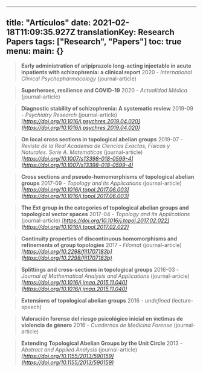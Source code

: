 
---
title: "Artículos"
date: 2021-02-18T11:09:35.927Z
translationKey: Research Papers
tags: ["Research", "Papers"]
toc: true
menu:
    main: {}
---


    

> **Early administration of aripiprazole long-acting injectable in acute inpatients with schizophrenia: a clinical report**
> 2020 - *International Clinical Psychopharmacology*  (journal-article)

> **Superheroes, resilience and COVID-19**
> 2020 - *Actualidad Médica*  (journal-article)

> **Diagnostic stability of schizophrenia: A systematic review**
> 2019-09 - *Psychiatry Research*  (journal-article)
> *[https://doi.org/10.1016/j.psychres.2019.04.020](https://doi.org/10.1016/j.psychres.2019.04.020)*

> **On local cross sections in topological abelian groups**
> 2019-07 - *Revista de la Real Academia de Ciencias Exactas, Físicas y Naturales. Serie A. Matemáticas*  (journal-article)
> *[https://doi.org/10.1007/s13398-018-0599-4](https://doi.org/10.1007/s13398-018-0599-4)*

> **Cross sections and pseudo-homomorphisms of topological abelian groups**
> 2017-09 - *Topology and its Applications*  (journal-article)
> *[https://doi.org/10.1016/j.topol.2017.06.003](https://doi.org/10.1016/j.topol.2017.06.003)*

> **The Ext group in the categories of topological abelian groups and topological vector spaces**
> 2017-04 - *Topology and its Applications*  (journal-article)
> *[https://doi.org/10.1016/j.topol.2017.02.022](https://doi.org/10.1016/j.topol.2017.02.022)*

> **Continuity properties of discontinuous homomorphisms and refinements of group topologies**
> 2017 - *Filomat*  (journal-article)
> *[https://doi.org/10.2298/fil1707183b](https://doi.org/10.2298/fil1707183b)*

> **Splittings and cross-sections in topological groups**
> 2016-03 - *Journal of Mathematical Analysis and Applications*  (journal-article)
> *[https://doi.org/10.1016/j.jmaa.2015.11.040](https://doi.org/10.1016/j.jmaa.2015.11.040)*

> **Extensions of topological abelian groups**
> 2016 - *undefined*  (lecture-speech)

> **Valoración forense del riesgo psicológico inicial en v́ıctimas de violencia de género**
> 2016 - *Cuadernos de Medicina Forense*  (journal-article)

> **Extending Topological Abelian Groups by the Unit Circle**
> 2013 - *Abstract and Applied Analysis*  (journal-article)
> *[https://doi.org/10.1155/2013/590159](https://doi.org/10.1155/2013/590159)*
